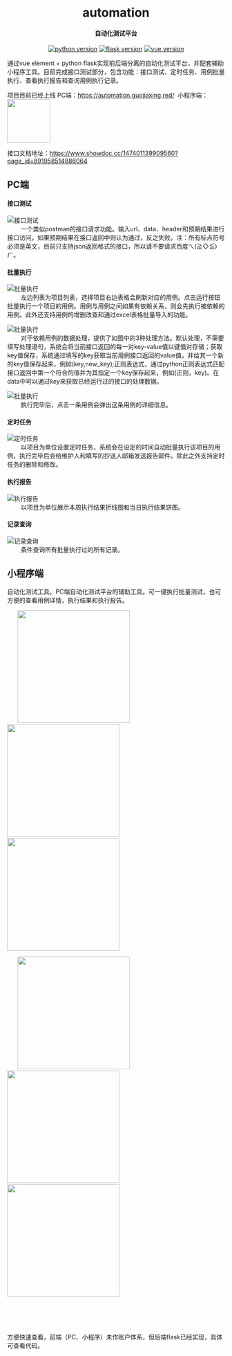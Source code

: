 <h1 align="center">automation</h1>
<h4 align="center">自动化测试平台</h4>

<p align="center">
  <a href="https://www.python.org/" rel="nofollow"><img src="https://img.shields.io/badge/python-%3D%3D3.6-blue.svg" alt="python version" data-canonical-src="https://img.shields.io/badge/python-%3D%3D3.6-blue.svg" style="max-width:100%;"></a>
  <a href="http://flask.pocoo.org/docs/1.0/" rel="nofollow">
  <img src="https://img.shields.io/badge/flask-%3D%3D1.0.2-yellow.svg" alt="flask version" data-canonical-src="https://img.shields.io/badge/flask-%3D%3D1.0.2-yellow.svg" style="max-width:100%;"></a>
  <a href="https://cn.vuejs.org/"><img src="https://img.shields.io/badge/vue-%3D%3D2.9.6-green.svg" alt="vue version" data-canonical-src="https://img.shields.io/badge/vue-%3D%3D2.9.6-green.svg" style="max-width:100%;"></a>
</p>

通过vue element + python flask实现前后端分离的自动化测试平台，并配套辅助小程序工具。目前完成接口测试部分，包含功能：接口测试、定时任务、用例批量执行、查看执行报告和查询用例执行记录。

项目目前已经上线 PC端：https://automation.guojiaxing.red/ &nbsp;小程序端：<img src="https://github.com/guojiaxing1995/automation/blob/master/github_img/wei-mini.jpg" width="100"/>

接口文档地址：https://www.showdoc.cc/147401139909560?page_id=891958514886064

## PC端
#### 接口测试
![接口测试](https://github.com/guojiaxing1995/automation/blob/master/github_img/接口测试.jpg)
<br>
&nbsp;&nbsp;&nbsp;&nbsp;&nbsp;&nbsp;&nbsp;&nbsp;一个类似postman的接口请求功能。输入url、data、header和预期结果进行接口访问，如果预期结果在接口返回中则认为通过，反之失败。注：所有标点符号必须是英文，目前只支持json返回格式的接口，所以请不要请求百度ㄟ(≧◇≦)ㄏ。

#### 批量执行
![批量执行](https://github.com/guojiaxing1995/automation/blob/master/github_img/批量执行1.jpg)
<br>
&nbsp;&nbsp;&nbsp;&nbsp;&nbsp;&nbsp;&nbsp;&nbsp;左边列表为项目列表，选择项目右边表格会刷新对应的用例。点击运行按钮批量执行一个项目的用例。用例与用例之间如果有依赖关系，则会先执行被依赖的用例。此外还支持用例的增删改查和通过excel表格批量导入的功能。

![批量执行](https://github.com/guojiaxing1995/automation/blob/master/github_img/批量执行2.jpg)
<br>
&nbsp;&nbsp;&nbsp;&nbsp;&nbsp;&nbsp;&nbsp;&nbsp;对于依赖用例的数据处理，提供了如图中的3种处理方法。默认处理，不需要填写处理语句，系统会将当前接口返回的每一对key-value值以键值对存储；获取key值保存，系统通过填写的key获取当前用例接口返回的value值，并给其一个新的key值保存起来，例如(key,new_key);正则表达式，通过python正则表达式匹配接口返回中第一个符合的值并为其指定一个key保存起来，例如(正则，key)。在data中可以通过$key$来获取已经运行过的接口的处理数据。

![批量执行](https://github.com/guojiaxing1995/automation/blob/master/github_img/批量执行3.jpg)
<br>
&nbsp;&nbsp;&nbsp;&nbsp;&nbsp;&nbsp;&nbsp;&nbsp;执行完毕后，点击一条用例会弹出这条用例的详细信息。

#### 定时任务
![定时任务](https://github.com/guojiaxing1995/automation/blob/master/github_img/定时任务.jpg)
<br>
&nbsp;&nbsp;&nbsp;&nbsp;&nbsp;&nbsp;&nbsp;&nbsp;以项目为单位设置定时任务，系统会在设定的时间自动批量执行该项目的用例，执行完毕后会给维护人和填写的抄送人邮箱发送报告邮件。除此之外支持定时任务的删除和修改。

#### 执行报告
![执行报告](https://github.com/guojiaxing1995/automation/blob/master/github_img/执行报告.jpg)
<br>
&nbsp;&nbsp;&nbsp;&nbsp;&nbsp;&nbsp;&nbsp;&nbsp;以项目为单位展示本周执行结果折线图和当日执行结果饼图。

#### 记录查询
![记录查询](https://github.com/guojiaxing1995/automation/blob/master/github_img/记录查询.jpg)
<br>
&nbsp;&nbsp;&nbsp;&nbsp;&nbsp;&nbsp;&nbsp;&nbsp;条件查询所有批量执行过的所有记录。

## 小程序端
自动化测试工具。PC端自动化测试平台的辅助工具。可一键执行批量测试，也可方便的查看用例详情，执行结果和执行报告。


&nbsp;&nbsp;&nbsp;&nbsp;&nbsp;&nbsp;<img src="https://github.com/guojiaxing1995/automation/blob/master/github_img/1.jpg" width="260"/>&nbsp;&nbsp;&nbsp;&nbsp;&nbsp;&nbsp;<img src="https://github.com/guojiaxing1995/automation/blob/master/github_img/2.jpg" width="260"/>&nbsp;&nbsp;&nbsp;&nbsp;&nbsp;&nbsp;<img src="https://github.com/guojiaxing1995/automation/blob/master/github_img/3.jpg" width="260" />


&nbsp;&nbsp;&nbsp;&nbsp;&nbsp;&nbsp;<img src="https://github.com/guojiaxing1995/automation/blob/master/github_img/4.jpg" width="260"/>&nbsp;&nbsp;&nbsp;&nbsp;&nbsp;&nbsp;<img src="https://github.com/guojiaxing1995/automation/blob/master/github_img/5.jpg" width="260"/>&nbsp;&nbsp;&nbsp;&nbsp;&nbsp;&nbsp;<img src="https://github.com/guojiaxing1995/automation/blob/master/github_img/6.jpg" width="260" />

<br><br><br><br>
方便快速查看，前端（PC、小程序）未作账户体系，但后端flask已经实现，具体可查看代码。
